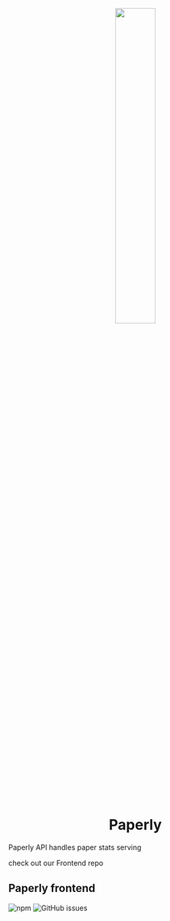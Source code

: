 <p align="center">
<img src="https://raw.githubusercontent.com/IshankaDSenevirathne/Paperly/dev/public/PublicLogo.png" width="40%" align="center" >

</p>

<h1 align="center">
  Paperly
</h1>


Paperly API handles paper stats serving

check out our Frontend repo 

## Paperly frontend

![npm](https://img.shields.io/npm/v/npm?style=plastic) ![GitHub issues](https://img.shields.io/github/issues/IshankaDSenevirathne/Paperly)

